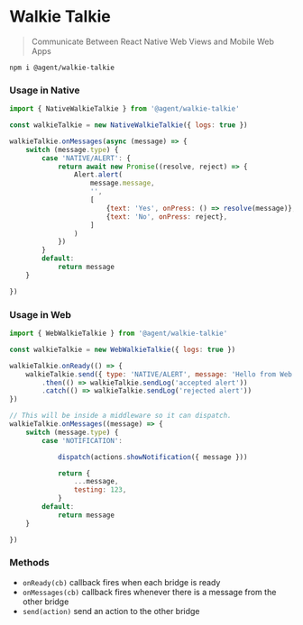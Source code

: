 # Walkie Talkie

> Communicate Between React Native Web Views and Mobile Web Apps

```
npm i @agent/walkie-talkie
```

### Usage in Native
```js
import { NativeWalkieTalkie } from '@agent/walkie-talkie'

const walkieTalkie = new NativeWalkieTalkie({ logs: true })

walkieTalkie.onMessages(async (message) => {
    switch (message.type) {
        case 'NATIVE/ALERT': {
            return await new Promise((resolve, reject) => {
                Alert.alert(
                    message.message,
                    '',
                    [
                        {text: 'Yes', onPress: () => resolve(message)},
                        {text: 'No', onPress: reject},
                    ]
                )
            })
        }
        default:
            return message
    }

})
```

### Usage in Web
```js
import { WebWalkieTalkie } from '@agent/walkie-talkie'

const walkieTalkie = new WebWalkieTalkie({ logs: true })

walkieTalkie.onReady(() => {
    walkieTalkie.send({ type: 'NATIVE/ALERT', message: 'Hello from Web' })
        .then(() => walkieTalkie.sendLog('accepted alert'))
        .catch(() => walkieTalkie.sendLog('rejected alert'))
})

// This will be inside a middleware so it can dispatch.
walkieTalkie.onMessages((message) => {
    switch (message.type) {
        case 'NOTIFICATION':

            dispatch(actions.showNotification({ message }))

            return {
                ...message,
                testing: 123,
            }
        default:
            return message
    }

})
```

### Methods

* `onReady(cb)` callback fires when each bridge is ready
* `onMessages(cb)` callback fires whenever there is a message from the other bridge
* `send(action)` send an action to the other bridge
